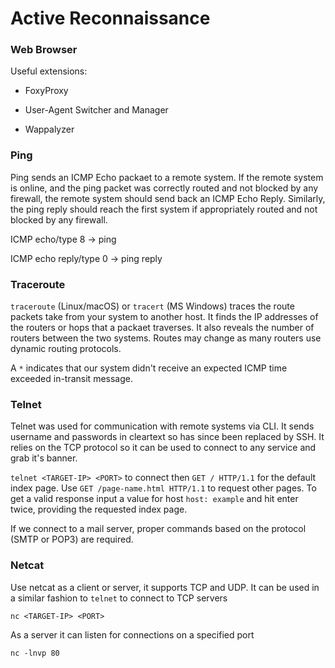 # Active Reconnaissance

### Web Browser

Useful extensions:

- FoxyProxy

- User-Agent Switcher and Manager

- Wappalyzer

### Ping

Ping sends an ICMP Echo packaet to a remote system. If the remote system is online, and the 
ping packet was correctly routed and not blocked by any firewall, the remote system should 
send back an ICMP Echo Reply. Similarly, the ping reply should reach the first system if 
appropriately routed and not blocked by any firewall.

ICMP echo/type 8 -> ping 

ICMP echo reply/type 0 -> ping reply

### Traceroute

`traceroute` (Linux/macOS) or `tracert` (MS Windows) traces the route packets take from your 
system to another host. It finds the IP addresses of the routers or hops that a packaet 
traverses. It also reveals the number of routers between the two systems. Routes may change 
as many routers use dynamic routing protocols.

A `*` indicates that our system didn't receive an expected ICMP time exceeded in-transit 
message.

### Telnet

Telnet was used for communication with remote systems via CLI. It sends username and 
passwords in cleartext so has since been replaced by SSH. It relies on the TCP protocol so it
can be used to connect to any service and grab it's banner.

`telnet <TARGET-IP> <PORT>` to connect then `GET / HTTP/1.1` for the default index page.
Use `GET /page-name.html HTTP/1.1` to request other pages. To get a valid response input a 
value for host `host: example` and hit enter twice, providing the requested index page.

If we connect to a mail server, proper commands based on the protocol (SMTP or POP3) are 
required.

### Netcat

Use netcat as a client or server, it supports TCP and UDP. It can be used in a similar 
fashion to `telnet` to connect to TCP servers 

`nc <TARGET-IP> <PORT>`

As a server it can listen for connections on a specified port 

`nc -lnvp 80`

